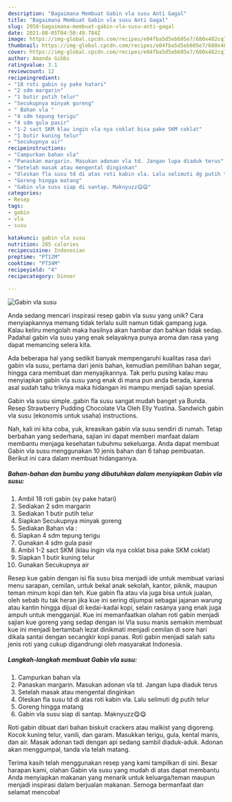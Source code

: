 ```yaml
---
description: "Bagaimana Membuat Gabin vla susu Anti Gagal"
title: "Bagaimana Membuat Gabin vla susu Anti Gagal"
slug: 2050-bagaimana-membuat-gabin-vla-susu-anti-gagal
date: 2021-08-05T04:50:49.784Z
image: https://img-global.cpcdn.com/recipes/e04fba5d5eb605e7/680x482cq70/gabin-vla-susu-foto-resep-utama.jpg
thumbnail: https://img-global.cpcdn.com/recipes/e04fba5d5eb605e7/680x482cq70/gabin-vla-susu-foto-resep-utama.jpg
cover: https://img-global.cpcdn.com/recipes/e04fba5d5eb605e7/680x482cq70/gabin-vla-susu-foto-resep-utama.jpg
author: Amanda Gibbs
ratingvalue: 3.1
reviewcount: 12
recipeingredient:
- "18 roti gabin sy pake hatari"
- "2 sdm margarin"
- "1 butir putih telur"
- "Secukupnya minyak goreng"
- " Bahan vla "
- "4 sdm tepung terigu"
- "4 sdm gula pasir"
- "1-2 sact SKM klau ingin vla nya coklat bisa pake SKM coklat"
- "1 butir kuning telur"
- "Secukupnya air"
recipeinstructions:
- "Campurkan bahan vla"
- "Panaskan margarin. Masukan adonan vla td. Jangan lupa diaduk terus"
- "Setelah masak atau mengental dinginkan"
- "Oleskan fla susu td di atas roti kabin vla. Lalu selimuti dg putih telur"
- "Goreng hingga matang"
- "Gabin vla susu siap di santap. Maknyuzz😋😋"
categories:
- Resep
tags:
- gabin
- vla
- susu

katakunci: gabin vla susu 
nutrition: 285 calories
recipecuisine: Indonesian
preptime: "PT12M"
cooktime: "PT34M"
recipeyield: "4"
recipecategory: Dinner

---
```



![Gabin vla susu](https://img-global.cpcdn.com/recipes/e04fba5d5eb605e7/680x482cq70/gabin-vla-susu-foto-resep-utama.jpg)

Anda sedang mencari inspirasi resep gabin vla susu yang unik? Cara menyiapkannya memang tidak terlalu sulit namun tidak gampang juga. Kalau keliru mengolah maka hasilnya akan hambar dan bahkan tidak sedap. Padahal gabin vla susu yang enak selayaknya punya aroma dan rasa yang dapat memancing selera kita.

Ada beberapa hal yang sedikit banyak mempengaruhi kualitas rasa dari gabin vla susu, pertama dari jenis bahan, kemudian pemilihan bahan segar, hingga cara membuat dan menyajikannya. Tak perlu pusing kalau mau menyiapkan gabin vla susu yang enak di mana pun anda berada, karena asal sudah tahu triknya maka hidangan ini mampu menjadi sajian spesial.

Gabin vla susu simple..gabin fla susu sangat mudah banget ya Bunda. Resep Strawberry Pudding Chocolate Vla Oleh Elly Yustina. Sandwich gabin vla susu (ekonomis untuk usaha) instructions.


Nah, kali ini kita coba, yuk, kreasikan gabin vla susu sendiri di rumah. Tetap berbahan yang sederhana, sajian ini dapat memberi manfaat dalam membantu menjaga kesehatan tubuhmu sekeluarga. Anda dapat membuat Gabin vla susu menggunakan 10 jenis bahan dan 6 tahap pembuatan. Berikut ini cara dalam membuat hidangannya.

<!--inarticleads1-->

##### Bahan-bahan dan bumbu yang dibutuhkan dalam menyiapkan Gabin vla susu:

1. Ambil 18 roti gabin (sy pake hatari)
1. Sediakan 2 sdm margarin
1. Sediakan 1 butir putih telur
1. Siapkan Secukupnya minyak goreng
1. Sediakan  Bahan vla :
1. Siapkan 4 sdm tepung terigu
1. Gunakan 4 sdm gula pasir
1. Ambil 1-2 sact SKM (klau ingin vla nya coklat bisa pake SKM coklat)
1. Siapkan 1 butir kuning telur
1. Gunakan Secukupnya air


Resep kue gabin dengan isi fla susu bisa menjadi ide untuk membuat variasi menu sarapan, cemilan, untuk bekal anak sekolah, kantor, piknik, maupun teman minum kopi dan teh. Kue gabin fla atau vla juga bisa untuk jualan, oleh sebab itu tak heran jika kue ini sering dijumpai sebagai jajanan warung atau kantin hingga dijual di kedai-kadai kopi, selain rasanya yang enak juga ampuh untuk mengganjal. Kue ini memanfaatkan olahan roti gabin menjadi sajian kue goreng yang sedap dengan isi Vla susu manis semakin membuat kue ini menjadi bertambah lezat dinikmati menjadi cemilan di sore hari dikala santai dengan secangkir kopi panas. Roti gabin menjadi salah satu jenis roti yang cukup digandrungi oleh masyarakat Indonesia. 

<!--inarticleads2-->

##### Langkah-langkah membuat Gabin vla susu:

1. Campurkan bahan vla
1. Panaskan margarin. Masukan adonan vla td. Jangan lupa diaduk terus
1. Setelah masak atau mengental dinginkan
1. Oleskan fla susu td di atas roti kabin vla. Lalu selimuti dg putih telur
1. Goreng hingga matang
1. Gabin vla susu siap di santap. Maknyuzz😋😋


Roti gabin dibuat dari bahan biskuit crackers atau malkist yang digoreng. Kocok kuning telur, vanili, dan garam. Masukkan terigu, gula, kental manis, dan air. Masak adonan tadi dengan api sedang sambil diaduk-aduk. Adonan akan menggumpal, tanda vla telah matang. 

Terima kasih telah menggunakan resep yang kami tampilkan di sini. Besar harapan kami, olahan Gabin vla susu yang mudah di atas dapat membantu Anda menyiapkan makanan yang menarik untuk keluarga/teman maupun menjadi inspirasi dalam berjualan makanan. Semoga bermanfaat dan selamat mencoba!
